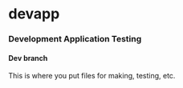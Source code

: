 # devapp
### Development Application Testing
#### Dev branch 
This is where you put files for making, testing, etc.
